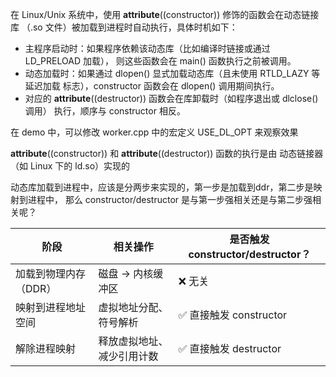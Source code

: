 在 Linux/Unix 系统中，使用 __attribute__((constructor)) 修饰的函数会在动态链接库
（.so 文件）被加载到进程时自动执行，具体时机如下：
* 主程序启动时：如果程序依赖该动态库（比如编译时链接或通过 LD_PRELOAD 加载），
  则这些函数会在 main() 函数执行之前被调用。
* 动态加载时：如果通过 dlopen() 显式加载动态库（且未使用 RTLD_LAZY 等延迟加载
  标志），constructor 函数会在 dlopen() 调用期间执行。
* 对应的 __attribute__((destructor)) 函数会在库卸载时（如程序退出或 dlclose() 调用）
  执行，顺序与 constructor 相反。

在 demo 中，可以修改 worker.cpp 中的宏定义 USE_DL_OPT 来观察效果



__attribute__((constructor)) 和 __attribute__((destructor)) 函数的执行是由 动态链接器
（如 Linux 下的 ld.so）实现的



动态库加载到进程中，应该是分两步来实现的，第一步是加载到ddr，第二步是映射到进程中，
那么 constructor/destructor 是与第一步强相关还是与第二步强相关呢？

| 阶段                  | 相关操作                   | 是否触发 constructor/destructor？ |
|-----------------------|----------------------------|-----------------------------------|
| 加载到物理内存（DDR） | 磁盘 → 内核缓冲区          | ❌ 无关                           |
| 映射到进程地址空间    | 虚拟地址分配、符号解析     | ✅ 直接触发 constructor           |
| 解除进程映射          | 释放虚拟地址、减少引用计数 | ✅ 直接触发 destructor            |
